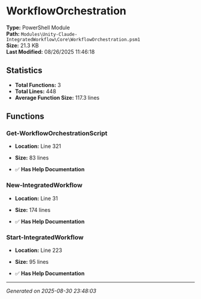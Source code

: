 # WorkflowOrchestration

**Type:** PowerShell Module  
**Path:** `Modules\Unity-Claude-IntegratedWorkflow\Core\WorkflowOrchestration.psm1`  
**Size:** 21.3 KB  
**Last Modified:** 08/26/2025 11:46:18  

## Statistics

- **Total Functions:** 3
- **Total Lines:** 448
- **Average Function Size:** 117.3 lines

## Functions


### Get-WorkflowOrchestrationScript

- **Location:** Line 321
- **Size:** 83 lines

- ✅ **Has Help Documentation** 
### New-IntegratedWorkflow

- **Location:** Line 31
- **Size:** 174 lines

- ✅ **Has Help Documentation** 
### Start-IntegratedWorkflow

- **Location:** Line 223
- **Size:** 95 lines

- ✅ **Has Help Documentation**

---
*Generated on 2025-08-30 23:48:03*
